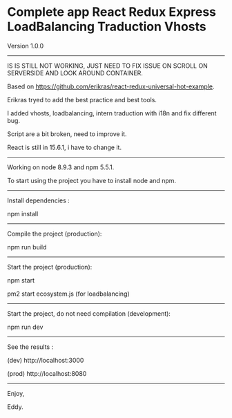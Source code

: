 # Complete app React Redux Express LoadBalancing Traduction Vhosts

Version 1.0.0

---------------------

IS IS STILL NOT WORKING, JUST NEED TO FIX ISSUE ON SCROLL ON SERVERSIDE AND LOOK AROUND CONTAINER.

Based on https://github.com/erikras/react-redux-universal-hot-example.

Erikras tryed to add the best practice and best tools.

I added vhosts, loadbalancing, intern traduction with i18n and fix different bug.

Script are a bit broken, need to improve it.

React is still in 15.6.1, i have to change it.

---------------------

Working on node 8.9.3 and npm 5.5.1.

To start using the project you have to install node and npm.

---------------------

Install dependencies :

npm install

---------------------

Compile the project (production):

npm run build

---------------------

Start the project (production):

npm start

pm2 start ecosystem.js (for loadbalancing)

---------------------

Start the project, do not need compilation (development):

npm run dev

---------------------

See the results :

(dev) http://localhost:3000

(prod) http://localhost:8080

---------------------

Enjoy,

Eddy.
